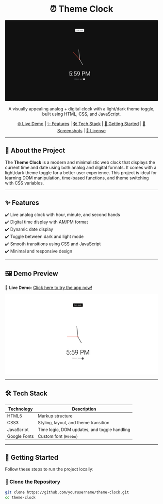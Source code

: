 <h1 align="center">⏰ Theme Clock</h1>

<p align="center">
  <img src="dark.png" alt="Theme Clock Screenshot" width="600">
</p>

<p align="center">
  A visually appealing analog + digital clock with a light/dark theme toggle, built using HTML, CSS, and JavaScript.
</p>

<p align="center">
  <a href="https://yourusername.github.io/theme-clock/">🌐 Live Demo</a> |
  <a href="#features">✨ Features</a> |
  <a href="#tech-stack">🛠️ Tech Stack</a> |
  <a href="#getting-started">🚀 Getting Started</a> |
  <a href="#screenshots">📸 Screenshots</a> |
  <a href="#license">📄 License</a>
</p>

---

## 📌 About the Project

The **Theme Clock** is a modern and minimalistic web clock that displays the current time and date using both analog and digital formats. It comes with a light/dark theme toggle for a better user experience. This project is ideal for learning DOM manipulation, time-based functions, and theme switching with CSS variables.

---

## ✨ Features

✔️ Live analog clock with hour, minute, and second hands  
✔️ Digital time display with AM/PM format  
✔️ Dynamic date display  
✔️ Toggle between dark and light mode  
✔️ Smooth transitions using CSS and JavaScript  
✔️ Minimal and responsive design  

---

## 🖼️ Demo Preview

🔗 **Live Demo**: [Click here to try the app now!](https://yourusername.github.io/theme-clock/)

<p align="center">
  <img src="light.png" alt="Theme Clock Preview" width="600">
</p>

---

## 🛠️ Tech Stack

| Technology     | Description                                  |
|----------------|----------------------------------------------|
| HTML5          | Markup structure                             |
| CSS3           | Styling, layout, and theme transition        |
| JavaScript     | Time logic, DOM updates, and toggle handling |
| Google Fonts   | Custom font (`Heebo`)                        |

---

## 🚀 Getting Started

Follow these steps to run the project locally:

### 📁 Clone the Repository

```bash
git clone https://github.com/yourusername/theme-clock.git
cd theme-clock
